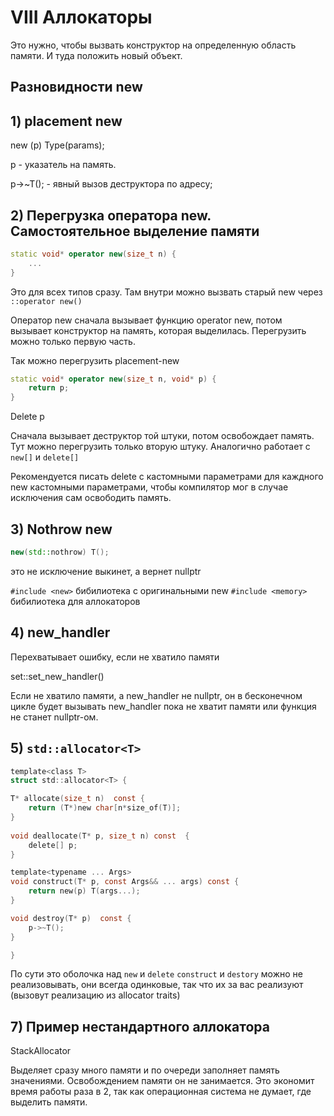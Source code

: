 # VIII Аллокаторы
Это нужно, чтобы вызвать конструктор на определенную область памяти. И туда положить новый объект.
## Разновидности new
## 1) placement new

new (p) Type(params);

p - указатель на память.

p->~T(); - явный вызов деструктора по адресу;

## 2) Перегрузка оператора new. Самостоятельное выделение памяти
``` c++
static void* operator new(size_t n) {
    ...
}
```
Это для всех типов сразу.
Там внутри можно вызвать старый new через ``` ::operator new() ```

Оператор new сначала вызывает функцию operator new, потом вызывает конструктор на память, которая выделилась. Перегрузить можно только первую часть.

Так можно перегрузить placement-new
``` c++
static void* operator new(size_t n, void* p) {
    return p;
}
```


Delete p 

Сначала вызывает деструктор той штуки, потом освобождает память. Тут можно перегрузить только вторую штуку. 
Аналогично работает с  `new[]` и `delete[]`  

Рекомендуется писать delete с кастомными параметрами для каждного new  кастомными параметрами, чтобы компилятор мог в случае исключения сам освободить память.
## 3) Nothrow new

```c++
new(std::nothrow) T();
```
это не исключение выкинет, а вернет nullptr

`#include <new>` бибилиотека с оригинальными new
`#include <memory>` бибилиотека для аллокаторов

## 4) new_handler

 Перехватывает ошибку, если не хватило памяти

 set::set_new_handler()

 Если не хватило памяти, а new_handler не nullptr, он в бесконечном цикле будет вызывать new_handler пока не хватит памяти или функция не станет nullptr-ом.


## 5) `std::allocator<T>`

```c
template<class T>
struct std::allocator<T> {

T* allocate(size_t n)  const {
    return (T*)new char[n*size_of(T)];
}
    
void deallocate(T* p, size_t n) const  {
    delete[] p;
}

template<typename ... Args>
void construct(T* p, const Args&& ... args) const {
    return new(p) T(args...);
}

void destroy(T* p)  const {
    p->~T();
}

}
```

По сути это оболочка над `new` и `delete`
`construct` и `destory` можно не реализовывать, они всегда одинковые, так что их за вас реализуют (вызовут реализацию из allocator traits)

## 7) Пример нестандартного аллокатора

StackAllocator<typename T>

Выделяет сразу много памяти и по очереди заполняет память значениями. Освобождением памяти он не занимается. Это экономит время работы раза в 2, так как операционная система не думает, где выделить памяти.

